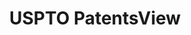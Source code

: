 ---
bigquery: https://console.cloud.google.com/bigquery?p=patents-public-data&d=patentsview&page=dataset
citation: Attribution should be given to PatentsView for use, distribution, or derivative
  works.
code: https://github.com/CSSIP-AIR/PatentsView-Code-Snippets/
contributors: USPTO
cost: None
description: 'PatentsView includes US patent data including raw data (summaries, applications,
  pregrant applications), disambugations of inventors and assignees, and inventor
  gender estimates.  Also foreign priority data, # of figures and sheets, and government
  interest statements.'
documentation: https://patentsview.org/query/builder-faqs
last_edit: 04/08/2022, 21:23:41
location: https://patentsview.org/
maintained_by: USPTO
record_creation_timestamp: 12/2/2020 17:20:46
schema_fields:
- section_id
- male_flag
- number
- action_date
- longitude
- dependent
- term_grant
- lawyer_id
- country
- country_transformed
- disamb_inventor_id_20181127
- term_extension
- lname
- inventor_id
- category
- disamb_assignee_id_20200630
- variety
- symbol_position
- location_id
- mainclass_id
- doctype
- name_last
- field_id
- rawassignee_id
- disamb_assignee_id_20190820
- sequence
- main_group
- publication_number
- term_disclaimer
- citation_id
- section
- ipc_class
- type
- rawlocation_id
- contract_award_number
- subcategory_id
- id
- rule_47
- title
- application_id
- rel_id
- county
- subclass
- male
- disamb_assignee_id_20191008
- group_id
- disamb_inventor_id_20200929
- rawinventor_id
- disamb_inventor_id_20171003
- classification_level
- disamb_inventor_id_20170808
- fname
- subclass_id
- level_three
- latitude
- level_two
- doc_type
- patent_id
- disamb_assignee_id_20200331
- disamb_inventor_id_20191008
- num_figures
- group
- disamb_inventor_id_20200331
- abstract
- latlong
- category_id
- classification_data_source
- exemplary
- organization
- length
- disamb_inventor_id_20190312
- disamb_inventor_id_20191231
- field_title
- level_one
- assignee_id
- num_claims
- relkind
- attribution_status
- disamb_assignee_id_20191231
- disamb_inventor_id_20171226
- state_fips
- latin_name
- applicant_type
- _371_date
- disclaimer_date
- disamb_inventor_id_20170307
- disamb_assignee_id_20190312
- role
- kind
- num_sheets
- disamb_inventor_id_20201229
- uuid
- sector_title
- disamb_assignee_id_20200929
- lapse_of_patent
- status
- date
- ipc_version_indicator
- num
- text
- f371_date
- _102_date
- series_code
- county_fips
- withdrawn
- organization_id
- designation
- filename
- city
- reldocno
- subgroup
- gi_statement
- state
- classification_status
- disamb_inventor_id_20190820
- name
- disamb_inventor_id_20180528
- disamb_inventor_id_20200630
- name_first
- subsection_id
- disamb_assignee_id_20181127
- subgroup_id
- f102_date
- classification_value
- deceased
shortname: patentsview
tags:
- disambiguation
- United States
- gender
terms_of_use: Creative Commons Attribution 4.0 International License.
timeframe: 1963-1999
title: USPTO PatentsView
uuid: cf1780b1-e265-4e49-8d1d-83b9cfe0fd9a
---
